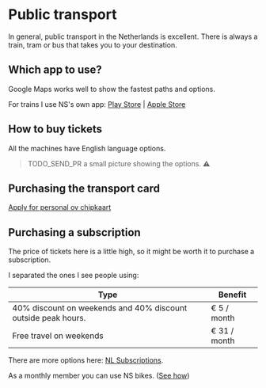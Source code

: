 # Public transport

In general, public transport in the Netherlands is excellent. There is always a train, tram or bus that takes you to your destination.

## Which app to use?

Google Maps works well to show the fastest paths and options.

For trains I use NS's own app: [Play Store](https://play.google.com/store/apps/details?id=nl.ns.android.activity&hl=en_US) | [Apple Store](https://apps.apple.com/app/ns-travel-planner/id370362301)

## How to buy tickets

All the machines have English language options.

> TODO_SEND_PR a small picture showing the options. ⚠️

## Purchasing the transport card

[Apply for personal ov chipkaart](https://www.ov-chipkaart.nl/purchase-an-ov-chipkaart/apply-for-personal-ov-chipkaart.htm)

## Purchasing a subscription

The price of tickets here is a little high, so it might be worth it to purchase a subscription.

I separated the ones I see people using:

| Type                                                          | Benefit      |
| ------------------------------------------------------------- | ------------ |
| 40% discount on weekends and 40% discount outside peak hours. | € 5 / month  |
| Free travel on weekends                                       | € 31 / month |

There are more options here: [NL Subscriptions](https://www.ns.nl/en/nsflex/webshop#/bestelling/producten).

As a monthly member you can use NS bikes. ([See how](https://www.ns.nl/en/door-to-door/ov-fiets/how-the-ov-fiets-works.html))
